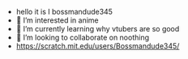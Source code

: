 - hello it is I bossmandude345
- 👀 I’m interested in anime
- 🌱 I’m currently learning why vtubers are so good
- 💞️ I’m looking to collaborate on noothing
- https://scratch.mit.edu/users/Bossmandude345/

<!---
bossmandude345/bossmandude345 is a ✨ special ✨ repository because its `README.md` (this file) appears on your GitHub profile.
You can click the Preview link to take a look at your changes.
--->
